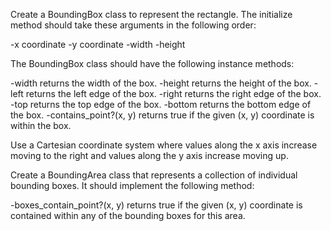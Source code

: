 Create a BoundingBox class to represent the rectangle. The initialize method should take these arguments in the following order:

-x coordinate
-y coordinate
-width
-height

The BoundingBox class should have the following instance methods:

-width returns the width of the box.
-height returns the height of the box.
-left returns the left edge of the box.
-right returns the right edge of the box.
-top returns the top edge of the box.
-bottom returns the bottom edge of the box.
-contains_point?(x, y) returns true if the given (x, y) coordinate is within the box.

Use a Cartesian coordinate system where values along the x axis increase moving to the right and values along the y axis increase moving up.

Create a BoundingArea class that represents a collection of individual bounding boxes. It should implement the following method:

   -boxes_contain_point?(x, y) returns true if the given (x, y) coordinate is contained within any of the bounding boxes for this area.
